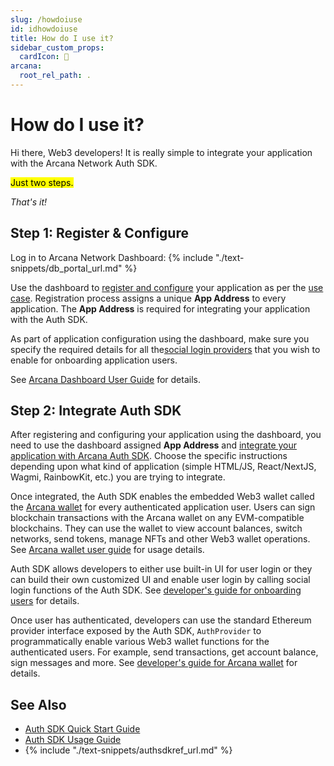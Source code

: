 ```yaml
---
slug: /howdoiuse
id: idhowdoiuse
title: How do I use it?
sidebar_custom_props:
  cardIcon: 📝
arcana:
  root_rel_path: .
---
```


# How do I use it?

Hi there, Web3 developers! It is really simple to integrate your application with the Arcana Network Auth SDK.

<mark>Just two steps.</mark>

*That's it!*

## Step 1: Register & Configure

Log in to Arcana Network Dashboard: {% include "./text-snippets/db_portal_url.md" %}

Use the dashboard to [register and configure]({{page.meta.arcana.root_rel_path}}/howto/config_dapp.md) your application as per the [use case]({{page.meta.arcana.root_rel_path}}/use_cases.md). Registration process assigns a unique **App Address** to every application. The **App Address** is required for integrating your application with the Auth SDK.

As part of application configuration using the dashboard, make sure you specify the required details for all the[social login providers]({{page.meta.arcana.root_rel_path}}/howto/config_social_providers.md) that you wish to enable for onboarding application users.

See [Arcana Dashboard User Guide]({{page.meta.arcana.root_rel_path}}/db/config_dApp_with_db.md) for details.

## Step 2: Integrate Auth SDK

After registering and configuring your application using the dashboard, you need to use the dashboard assigned **App Address** and [integrate your application with Arcana Auth SDK]({{page.meta.arcana.root_rel_path}}/howto/integrate_auth/index.md). Choose the specific instructions depending upon what kind of application (simple HTML/JS, React/NextJS, Wagmi, RainbowKit, etc.) you are trying to integrate.

Once integrated, the Auth SDK enables the embedded Web3 wallet called the [Arcana wallet]({{page.meta.arcana.root_rel_path}}/concepts/anwallet/index.md) for every authenticated application user.  Users can sign blockchain transactions with the Arcana wallet on any EVM-compatible blockchains. They can use the wallet to view account balances, switch networks, send tokens, manage NFTs and other Web3 wallet operations. See [Arcana wallet user guide]({{page.meta.arcana.root_rel_path}}/user_guides/wallet_ui/index.md) for usage details.

Auth SDK allows developers to either use built-in UI for user login or they can build their own customized UI and enable user login by calling social login functions of the Auth SDK. See [developer's guide for onboarding users]({{page.meta.arcana.root_rel_path}}/howto/onboard_users/index.md) for details.

Once user has authenticated, developers can use the standard Ethereum provider interface exposed by the Auth SDK, `AuthProvider` to programmatically enable various Web3 wallet functions for the authenticated users. For example, send transactions, get account balance, sign messages and more. See [developer's guide for Arcana wallet]({{page.meta.arcana.root_rel_path}}/howto/arcana_wallet/index.md) for details.

## See Also

* [Auth SDK Quick Start Guide](/docs/auth_qs)
* [Auth SDK Usage Guide]({{page.meta.arcana.root_rel_path}}/walletsdk/wallet_usage.md)
* {% include "./text-snippets/authsdkref_url.md" %}
